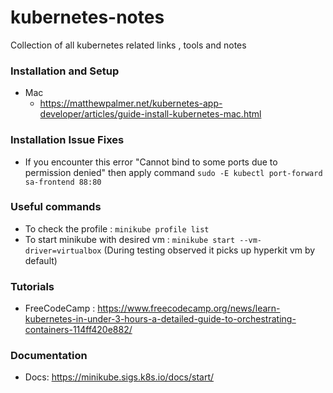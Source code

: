 # kubernetes-notes
Collection of all kubernetes related links , tools and notes 

### Installation and Setup
+ Mac
	+ https://matthewpalmer.net/kubernetes-app-developer/articles/guide-install-kubernetes-mac.html
	
### Installation Issue Fixes
+ If you encounter this error "Cannot bind to some ports due to permission denied" then apply command
 `sudo -E kubectl port-forward  sa-frontend 88:80`
 
 
 ### Useful commands
+ To check the profile :
 `minikube profile list`
 + To start minikube with desired vm :
 `minikube start --vm-driver=virtualbox` (During testing observed it picks up hyperkit vm by default)
 
 ### Tutorials
 + FreeCodeCamp : https://www.freecodecamp.org/news/learn-kubernetes-in-under-3-hours-a-detailed-guide-to-orchestrating-containers-114ff420e882/
 
 ### Documentation
 + Docs: https://minikube.sigs.k8s.io/docs/start/
